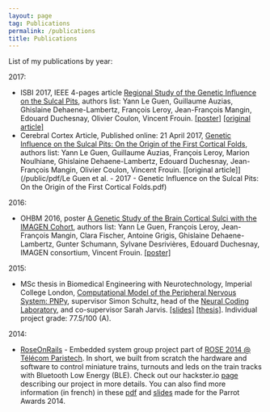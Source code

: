 ```yaml
---
layout: page
tag: Publications
permalink: /publications
title: Publications
---
```


List of my publications by year:

2017:
* ISBI 2017, IEEE 4-pages article [Regional Study of the Genetic Influence on the Sulcal Pits](/public/pdf/PaperISBI_2017.pdf), authors list: Yann Le Guen, Guillaume Auzias, Ghislaine Dehaene-Lambertz, François Leroy, Jean-François Mangin, Edouard Duchesnay, Olivier Coulon, Vincent Frouin. [[poster]](/public/pdf/PosterISBI_2017.pdf) [[original article]](/public/pdf/PaperISBI_2017.pdf)
* Cerebral Cortex Article, Published online: 21 April 2017, [Genetic Influence on the Sulcal Pits: On the Origin of the First Cortical Folds](https://doi.org/10.1093/cercor/bhx098), authors list: Yann Le Guen, Guillaume Auzias, François Leroy, Marion Noulhiane, Ghislaine Dehaene-Lambertz, Edouard Duchesnay, Jean-François Mangin, Olivier Coulon, Vincent Frouin. [[original article]](/public/pdf/Le Guen et al. - 2017 - Genetic Influence on the Sulcal Pits: On the Origin of the First Cortical Folds.pdf)

2016:
* OHBM 2016, poster [A Genetic Study of the Brain Cortical Sulci with the IMAGEN Cohort](/public/pdf/PosterOHBM_2016.pdf), authors list: Yann Le Guen, François Leroy, Jean-François Mangin, Clara Fischer, Antoine Grigis, Ghislaine Dehaene-Lambertz, Gunter Schumann, Sylvane Desrivières, Edouard Duchesnay, IMAGEN consortium, Vincent Frouin. [[poster]](/public/pdf/PosterOHBM_2016.pdf)

2015:
*  MSc thesis in Biomedical Engineering with Neurotechnology, Imperial College London, [Computational Model of the Peripheral Nervous System: PNPy](/public/pdf/MSc_thesis_LE_GUEN.pdf), supervisor Simon Schultz, head of the [Neural Coding Laboratory](https://www.schultzlab.org), and co-supervisor Sarah Jarvis. [[slides]](/public/pdf/MSc_thesis_powerpoint_LE_GUEN.pdf) [[thesis]](/public/pdf/MSc_thesis_LE_GUEN.pdf). Individual project grade: 77.5/100 (A).

2014:
* [RoseOnRails](https://www.hackster.io/295/roseonrails-7df4b6) - Embedded system group project part of [ROSE 2014 @ Télécom Paristech](https://www.hackster.io/courses/telecom-paristech/rose/2014/assignments/1). In short, we built from scratch the hardware and software to control miniature trains, turnouts and leds on the train tracks with Bluetooth Low Energy (BLE). Check out our hackster.io [page](https://www.hackster.io/295/roseonrails-7df4b6) describing our project in more details. You can also find more information (in french) in these [pdf](/public/pdf/ParrotAwards_RoseOnRails.pdf) and [slides](/public/pdf/ParrotAwards_RoseOnRails_presentation.pdf) made for the Parrot Awards 2014.



